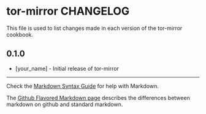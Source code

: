tor-mirror CHANGELOG
====================

This file is used to list changes made in each version of the tor-mirror cookbook.

0.1.0
-----
- [your_name] - Initial release of tor-mirror

- - -
Check the [Markdown Syntax Guide](http://daringfireball.net/projects/markdown/syntax) for help with Markdown.

The [Github Flavored Markdown page](http://github.github.com/github-flavored-markdown/) describes the differences between markdown on github and standard markdown.
